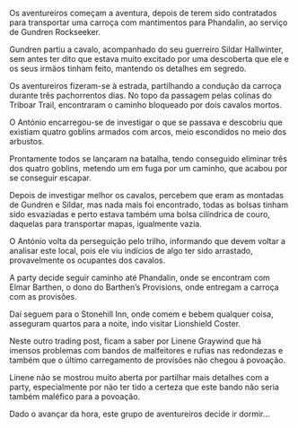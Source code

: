 Os aventureiros começam a aventura, depois de terem sido contratados para transportar uma carroça com mantimentos para Phandalin, ao serviço de Gundren Rockseeker.

Gundren partiu a cavalo, acompanhado do seu guerreiro Sildar Hallwinter, sem antes ter dito que estava muito excitado por uma descoberta que ele e os seus irmãos tinham feito, mantendo os detalhes em segredo.

Os aventureiros fizeram-se à estrada, partilhando a condução da carroça durante três pachorrentos dias.
No topo da passagem pelas colinas do Triboar Trail, encontraram o caminho bloqueado por dois cavalos mortos.

O António encarregou-se de investigar o que se passava e descobriu que existiam quatro goblins armados com arcos, meio escondidos no meio dos arbustos.

Prontamente todos se lançaram na batalha, tendo conseguido eliminar três dos quatro goblins, metendo um em fuga por um caminho, que acabou por se conseguir escapar.

Depois de investigar melhor os cavalos, percebem que eram as montadas de Gundren e Sildar, mas nada mais foi encontrado, todas as bolsas tinham sido esvaziadas e perto estava também uma bolsa cilíndrica de couro, daquelas para transportar mapas, igualmente vazia.

O António volta da perseguição pelo trilho, informando que devem voltar a analisar este local, pois ele viu indícios de algo ter sido arrastado, provavelmente os ocupantes dos cavalos.

A party decide seguir caminho até Phandalin, onde se encontram com Elmar Barthen, o dono do Barthen’s Provisions, onde entregam a carroça com as provisões.

Daí seguem para o Stonehill Inn, onde comem e bebem qualquer coisa, asseguram quartos para a noite, indo visitar Lionshield Coster.

Neste outro trading post, ficam a saber por Linene Graywind que há imensos problemas com bandos de malfeitores e rufias nas redondezas e também que o último carregamento de provisões não chegou á povoação.

Linene não se mostrou muito aberta por partilhar mais detalhes com a party, especialmente por não ter tido a certeza que este bando não seria também maléfico para a povoação.

Dado o avançar da hora, este grupo de aventureiros decide ir dormir…

